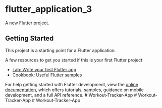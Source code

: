 # flutter_application_3

A new Flutter project.

## Getting Started

This project is a starting point for a Flutter application.

A few resources to get you started if this is your first Flutter project:

- [Lab: Write your first Flutter app](https://docs.flutter.dev/get-started/codelab)
- [Cookbook: Useful Flutter samples](https://docs.flutter.dev/cookbook)

For help getting started with Flutter development, view the
[online documentation](https://docs.flutter.dev/), which offers tutorials,
samples, guidance on mobile development, and a full API reference.
#   W o r k o u t - T r a c k e r - A p p  
 #   W o r k o u t - T r a c k e r - A p p  
 #   W o r k o u t - T r a c k e r - A p p  
 